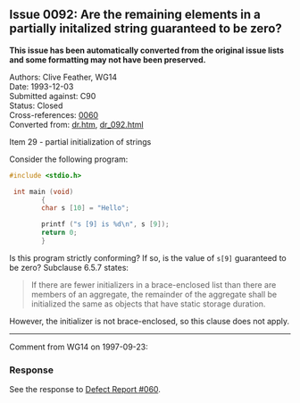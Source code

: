 ## Issue 0092: Are the remaining elements in a partially initalized string guaranteed to be zero?

**This issue has been automatically converted from the original issue lists and some formatting may not have been preserved.**

Authors: Clive Feather, WG14  
Date: 1993-12-03  
Submitted against: C90  
Status: Closed  
Cross-references: [0060](issue0060.md)  
Converted from: [dr.htm](https://www.open-std.org/jtc1/sc22/wg14/www/docs/dr.htm), [dr_092.html](https://www.open-std.org/jtc1/sc22/wg14/www/docs/dr_092.html)

Item 29 \- partial initialization of strings

Consider the following program:

```c
#include <stdio.h>

 int main (void)
        {
        char s [10] = "Hello";

        printf ("s [9] is %d\n", s [9]);
        return 0;
        }
```

Is this program strictly conforming? If so, is the value of `s[9]` guaranteed to
be zero? Subclause 6.5.7 states:

> If there are fewer initializers in a brace-enclosed list than there are members
> of an aggregate, the remainder of the aggregate shall be initialized the same as
> objects that have static storage duration.

However, the initializer is not brace-enclosed, so this clause does not apply.

---

Comment from WG14 on 1997-09-23:

### Response

See the response to [Defect Report #060](issue0060.md).
